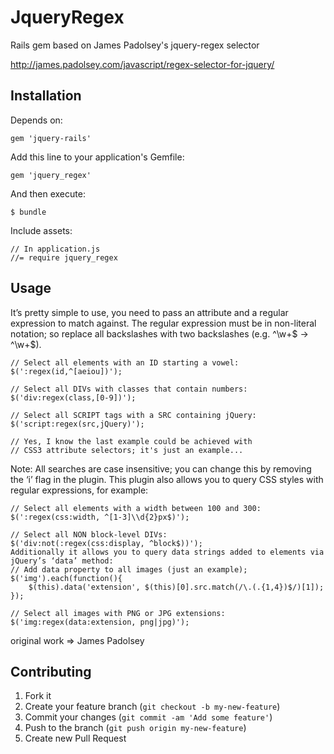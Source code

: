 # JqueryRegex

Rails gem based on James Padolsey's jquery-regex selector

http://james.padolsey.com/javascript/regex-selector-for-jquery/

## Installation

Depends on:

    gem 'jquery-rails'

Add this line to your application's Gemfile:

    gem 'jquery_regex'

And then execute:

    $ bundle

Include assets:

    // In application.js
    //= require jquery_regex

## Usage

It’s pretty simple to use, you need to pass an attribute and a regular expression to match against. The regular expression must be in non-literal notation; so replace all backslashes with two backslashes (e.g. ^\w+$ -> ^\\w+$).
    
    // Select all elements with an ID starting a vowel:
    $(':regex(id,^[aeiou])');
 
    // Select all DIVs with classes that contain numbers:
    $('div:regex(class,[0-9])');
 
    // Select all SCRIPT tags with a SRC containing jQuery:
    $('script:regex(src,jQuery)');
 
    // Yes, I know the last example could be achieved with 
    // CSS3 attribute selectors; it's just an example...

Note: All searches are case insensitive; you can change this by removing the ‘i’ flag in the plugin.
This plugin also allows you to query CSS styles with regular expressions, for example:

    // Select all elements with a width between 100 and 300:
    $(':regex(css:width, ^[1-3]\\d{2}px$)');
     
    // Select all NON block-level DIVs:
    $('div:not(:regex(css:display, ^block$))');
    Additionally it allows you to query data strings added to elements via jQuery’s ‘data’ method:
    // Add data property to all images (just an example);
    $('img').each(function(){
        $(this).data('extension', $(this)[0].src.match(/\.(.{1,4})$/)[1]);
    });
     
    // Select all images with PNG or JPG extensions:
    $('img:regex(data:extension, png|jpg)');

original work => James Padolsey

## Contributing

1. Fork it
2. Create your feature branch (`git checkout -b my-new-feature`)
3. Commit your changes (`git commit -am 'Add some feature'`)
4. Push to the branch (`git push origin my-new-feature`)
5. Create new Pull Request

